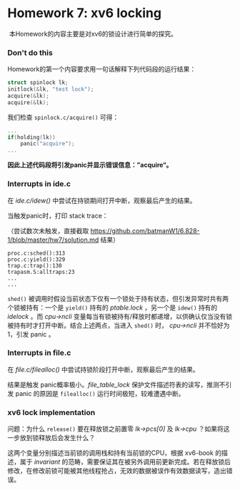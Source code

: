 # Homework 7: xv6 locking 

​		本Homework的内容主要是对xv6的锁设计进行简单的探究。

### Don't do this

Homework的第一个内容要求用一句话解释下列代码段的运行结果：

```c
struct spinlock lk;
initlock(&lk, "test lock");
acquire(&lk);
acquire(&lk);
```

我们检查 `spinlock.c/acquire()` 可得：

```c
...
if(holding(lk))
    panic("acquire");
...
```

**因此上述代码段将引发panic并显示错误信息：”acquire“。**



### Interrupts in ide.c

在 *ide.c/idew()* 中尝试在持锁期间打开中断，观察最后产生的结果。

当触发panic时，打印 stack trace：

（尝试数次未触发，直接截取  https://github.com/batmanW1/6.828-1/blob/master/hw7/solution.md  结果）

```
proc.c:sched():313
proc.c:yield():329
trap.c:trap():130
trapasm.S:alltraps:23
...
...
```

`shed()` 被调用时假设当前状态下仅有一个锁处于持有状态，但引发异常时共有两个锁被持有：一个是 `yield()` 持有的 *ptable.lock* ，另一个是 `idew()` 持有的 *idelock* 。而 *cpu->ncli* 变量每当有锁被持有/释放时都递增，以供确认仅当没有锁被持有时才打开中断。结合上述两点，当进入 `shed()` 时， *cpu->ncli* 并不恰好为1，引发 panic 。



### Interrupts in file.c

在 *file.c/filealloc()* 中尝试持锁阶段打开中断，观察最后产生的结果。

结果是触发 panic概率极小。*file_table_lock* 保护文件描述符表的读写，推测不引发 panic 的原因是 `filealloc()` 运行时间极短，较难遭遇中断。



### xv6 lock implementation

问题：为什么 `release()` 要在释放锁之前置零 *lk->pcs[0]* 及 *lk->cpu* ？如果将这一步放到锁释放后会发生什么？

这两个变量分别描述当前锁的调用栈和持有当前锁的CPU，根据 xv6-book 的描述，属于 *invariant* 的范畴，需要保证其在被另外调用前更新完成。若在释放锁后修改，在修改前锁可能被其他线程抢占，无效的数据被误作有效数据读写，造出错误。